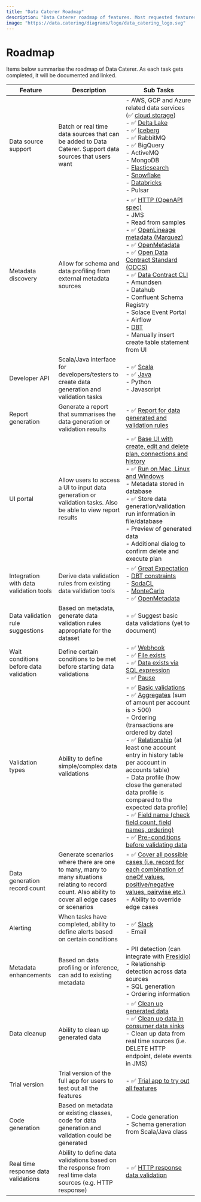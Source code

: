 ```yaml
---
title: "Data Caterer Roadmap"
description: "Data Caterer roadmap of features. Most requested features for test data management tools."
image: "https://data.catering/diagrams/logo/data_catering_logo.svg"
---
```


# Roadmap

Items below summarise the roadmap of Data Caterer. As each task gets completed, it will be documented and linked.

| Feature                                | Description                                                                                                                                         | Sub Tasks                                                                                                                                                                                                                                                                                                                                                                                                                                                                                                                                                                                                                                                                                                                                                                               |
|----------------------------------------|-----------------------------------------------------------------------------------------------------------------------------------------------------|-----------------------------------------------------------------------------------------------------------------------------------------------------------------------------------------------------------------------------------------------------------------------------------------------------------------------------------------------------------------------------------------------------------------------------------------------------------------------------------------------------------------------------------------------------------------------------------------------------------------------------------------------------------------------------------------------------------------------------------------------------------------------------------------|
| Data source support                    | Batch or real time data sources that can be added to Data Caterer. Support data sources that users want                                             | - AWS, GCP and Azure related data services (:white_check_mark: [cloud storage](../docs/advanced.md#cloud-storage))<br>- :white_check_mark: [Delta Lake](../docs/guide/data-source/file/delta-lake.md)<br>- :white_check_mark: [Iceberg](../docs/guide/data-source/file/iceberg.md)<br>- :white_check_mark: RabbitMQ<br>- :white_check_mark: BigQuery<br>- ActiveMQ<br>- MongoDB<br>- [Elasticsearch](https://github.com/data-catering/data-caterer/issues/7)<br>- [Snowflake](https://github.com/data-catering/data-caterer/issues/6)<br>- [Databricks](https://github.com/data-catering/data-caterer/issues/5)<br>- Pulsar                                                                                                                                                             |
| Metadata discovery                     | Allow for schema and data profiling from external metadata sources                                                                                  | - :white_check_mark: [HTTP (OpenAPI spec)](../docs/guide/data-source/http/http.md)<br>- JMS<br>- Read from samples<br>- :white_check_mark: [OpenLineage metadata (Marquez)](../docs/guide/data-source/metadata/marquez.md)<br>- :white_check_mark: [OpenMetadata](../docs/guide/data-source/metadata/open-metadata.md)<br>- :white_check_mark: [Open Data Contract Standard (ODCS)](../docs/guide/data-source/metadata/open-data-contract-standard.md)<br>- :white_check_mark: [Data Contract CLI](../docs/guide/data-source/metadata/data-contract-cli.md)<br>- Amundsen<br>- Datahub<br>- Confluent Schema Registry<br>- Solace Event Portal<br>- Airflow<br>- [DBT](https://github.com/data-catering/data-caterer/issues/8)<br>- Manually insert create table statement from UI      |
| Developer API                          | Scala/Java interface for developers/testers to create data generation and validation tasks                                                          | - :white_check_mark: [Scala](https://github.com/data-catering/data-caterer-example)<br>- :white_check_mark: [Java](https://github.com/data-catering/data-caterer-example)<br>- Python<br>- Javascript                                                                                                                                                                                                                                                                                                                                                                                                                                                                                                                                                                                   |
| Report generation                      | Generate a report that summarises the data generation or validation results                                                                         | - :white_check_mark: [Report for data generated and validation rules](../sample/report/html/index.html)                                                                                                                                                                                                                                                                                                                                                                                                                                                                                                                                                                                                                                                                                 |
| UI portal                              | Allow users to access a UI to input data generation or validation tasks. Also be able to view report results                                        | - :white_check_mark: [Base UI with create, edit and delete plan, connections and history](../get-started/quick-start.md)<br>- :white_check_mark: [Run on Mac, Linux and Windows](../get-started/quick-start.md)<br>- Metadata stored in database<br>- :white_check_mark: Store data generation/validation run information in file/database<br>- Preview of generated data<br>- Additional dialog to confirm delete and execute plan                                                                                                                                                                                                                                                                                                                                                     |                                  
| Integration with data validation tools | Derive data validation rules from existing data validation tools                                                                                    | - :white_check_mark: [Great Expectation](../docs/validation/external-source-validation.md#great-expectations)<br>- [DBT constraints](https://docs.getdbt.com/reference/resource-properties/constraints)<br>- [SodaCL](https://docs.soda.io/soda-cl/soda-cl-overview.html)<br>- [MonteCarlo](https://docs.getmontecarlo.com/docs/monitors-as-code)<br>- :white_check_mark: [OpenMetadata](../docs/validation/external-source-validation.md#openmetadata)                                                                                                                                                                                                                                                                                                                                 |
| Data validation rule suggestions       | Based on metadata, generate data validation rules appropriate for the dataset                                                                       | - :white_check_mark: Suggest basic data validations (yet to document)                                                                                                                                                                                                                                                                                                                                                                                                                                                                                                                                                                                                                                                                                                                   |
| Wait conditions before data validation | Define certain conditions to be met before starting data validations                                                                                | - :white_check_mark: [Webhook](../docs/validation.md#webhook)<br>- :white_check_mark: [File exists](../docs/validation.md#file-exists)<br>- :white_check_mark: [Data exists via SQL expression](../docs/validation.md#data-exists)<br>- :white_check_mark: [Pause](../docs/validation.md#pause)                                                                                                                                                                                                                                                                                                                                                                                                                                                                                         |
| Validation types                       | Ability to define simple/complex data validations                                                                                                   | - :white_check_mark: [Basic validations](../docs/validation/basic-validation.md)<br>- :white_check_mark: [Aggregates](../docs/validation/group-by-validation.md) (sum of amount per account is > 500)<br>- Ordering (transactions are ordered by date)<br>- :white_check_mark: [Relationship](../docs/validation/upstream-data-source-validation.md) (at least one account entry in history table per account in accounts table)<br>- Data profile (how close the generated data profile is compared to the expected data profile)<br>- :white_check_mark: [Field name (check field count, field names, ordering)](../docs/validation/field-name-validation.md)<br>- :white_check_mark: [Pre-conditions before validating data](https://github.com/data-catering/data-caterer/issues/3) |
| Data generation record count           | Generate scenarios where there are one to many, many to many situations relating to record count. Also ability to cover all edge cases or scenarios | - :white_check_mark: [Cover all possible cases (i.e. record for each combination of oneOf values, positive/negative values, pairwise etc.)](https://github.com/data-catering/data-caterer/issues/4)<br>- Ability to override edge cases                                                                                                                                                                                                                                                                                                                                                                                                                                                                                                                                                 |
| Alerting                               | When tasks have completed, ability to define alerts based on certain conditions                                                                     | - :white_check_mark: [Slack](../docs/report/alert.md#slack)<br>- Email                                                                                                                                                                                                                                                                                                                                                                                                                                                                                                                                                                                                                                                                                                                  |
| Metadata enhancements                  | Based on data profiling or inference, can add to existing metadata                                                                                  | - PII detection (can integrate with [Presidio](https://microsoft.github.io/presidio/analyzer/))<br>- Relationship detection across data sources<br>- SQL generation<br>- Ordering information                                                                                                                                                                                                                                                                                                                                                                                                                                                                                                                                                                                           |
| Data cleanup                           | Ability to clean up generated data                                                                                                                  | - :white_check_mark: [Clean up generated data](../docs/guide/scenario/delete-generated-data.md)<br>- :white_check_mark: [Clean up data in consumer data sinks](../docs/delete-data.md)<br>- Clean up data from real time sources (i.e. DELETE HTTP endpoint, delete events in JMS)                                                                                                                                                                                                                                                                                                                                                                                                                                                                                                      |
| Trial version                          | Trial version of the full app for users to test out all the features                                                                                | - :white_check_mark: [Trial app to try out all features](../get-started/quick-start.md)                                                                                                                                                                                                                                                                                                                                                                                                                                                                                                                                                                                                                                                                                                 |
| Code generation                        | Based on metadata or existing classes, code for data generation and validation could be generated                                                   | - Code generation<br>- Schema generation from Scala/Java class                                                                                                                                                                                                                                                                                                                                                                                                                                                                                                                                                                                                                                                                                                                          |
| Real time response data validations    | Ability to define data validations based on the response from real time data sources (e.g. HTTP response)                                           | - :white_check_mark: [HTTP response data validation](../docs/guide/data-source/http/http.md#validation)                                                                                                                                                                                                                                                                                                                                                                                                                                                                                                                                                                                                                                                                                 |

